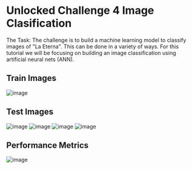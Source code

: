# Unlocked Challenge 4 Image Clasification
The Task: The challenge is to build a machine learning model to classify images of "La Eterna". 
This can be done in a variety of ways. For this tutorial we will be focusing on building an image classification using artificial neural nets (ANN).

## Train Images
![image](https://user-images.githubusercontent.com/46085301/164972158-7e1dece0-ca86-4883-83e1-b1296e15c10e.png)

## Test Images
![image](https://user-images.githubusercontent.com/46085301/164972173-4d821f24-b0cf-49d6-9c2e-5a1ee9e704cf.png)
![image](https://user-images.githubusercontent.com/46085301/164972195-c633c928-5a96-4e4e-a0aa-2ee3d58adbc7.png)
![image](https://user-images.githubusercontent.com/46085301/164972202-60ed9bd8-9cb8-44b2-8090-80b8d0cc1aee.png)
![image](https://user-images.githubusercontent.com/46085301/164972207-9e62ddd4-f9d2-462a-97b4-ab2fa88c81d8.png)

## Performance Metrics
![image](https://user-images.githubusercontent.com/46085301/164972305-d0c81719-c549-4e0c-9317-a98ad3a512a1.png)

